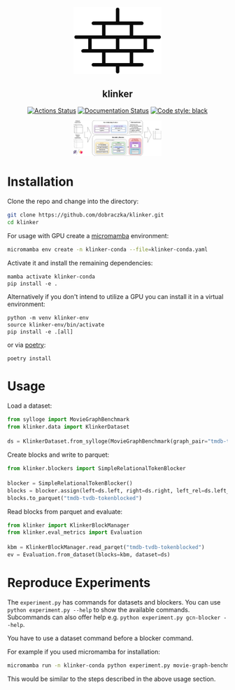 <p align="center">
<img src="https://github.com/dobraczka/klinker/raw/main/docs/assets/logo.png" alt="klinker logo", width=200/>
</p>
<h2 align="center"> klinker</h2>

<p align="center">
<a href="https://github.com/dobraczka/klinker/actions/workflows/main.yml"><img alt="Actions Status" src="https://github.com/dobraczka/klinker/actions/workflows/main.yml/badge.svg?branch=main"></a>
<a href='https://klinker.readthedocs.io/en/latest/?badge=latest'><img src='https://readthedocs.org/projects/klinker/badge/?version=latest' alt='Documentation Status' /></a>
<a href="https://github.com/psf/black"><img alt="Code style: black" src="https://img.shields.io/badge/code%20style-black-000000.svg"></a>
</p>

<p align="center">
<img src="https://github.com/dobraczka/klinker/raw/main/docs/assets/KlinkerArchitectureNoLogo.png" alt="klinker logo", width=200/>
</p>

Installation
============
Clone the repo and change into the directory:

```bash
git clone https://github.com/dobraczka/klinker.git
cd klinker
```

For usage with GPU create a [micromamba](https://mamba.readthedocs.io/en/latest/micromamba-installation.html) environment:

```bash
micromamba env create -n klinker-conda --file=klinker-conda.yaml
```

Activate it and install the remaining dependencies:
```
mamba activate klinker-conda
pip install -e .
```

Alternatively if you don't intend to utilize a GPU you can install it in a virtual environment:
```
python -m venv klinker-env
source klinker-env/bin/activate
pip install -e .[all]
```

or via [poetry](https://python-poetry.org/docs/):
```
poetry install
```

Usage
=====
Load a dataset:
```python
from sylloge import MovieGraphBenchmark
from klinker.data import KlinkerDataset

ds = KlinkerDataset.from_sylloge(MovieGraphBenchmark(graph_pair="tmdb-tvdb"))
```

Create blocks and write to parquet:

```python
from klinker.blockers import SimpleRelationalTokenBlocker

blocker = SimpleRelationalTokenBlocker()
blocks = blocker.assign(left=ds.left, right=ds.right, left_rel=ds.left_rel, right_rel=ds.right_rel)
blocks.to_parquet("tmdb-tvdb-tokenblocked")
```

Read blocks from parquet and evaluate:
```python
from klinker import KlinkerBlockManager
from klinker.eval_metrics import Evaluation

kbm = KlinkerBlockManager.read_parqet("tmdb-tvdb-tokenblocked")
ev = Evaluation.from_dataset(blocks=kbm, dataset=ds)
```

Reproduce Experiments
=====================

The `experiment.py` has commands for datasets and blockers. You can use `python experiment.py --help` to show the available commands. Subcommands can also offer help e.g. `python experiment.py gcn-blocker --help`.

You have to use a dataset command before a blocker command.

For example if you used micromamba for installation:
```bash
micromamba run -n klinker-conda python experiment.py movie-graph-benchmark-dataset --graph-pair "tmdb-tvdb" relational-token-blocker
```

This would be similar to the steps described in the above usage section.
